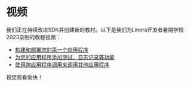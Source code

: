 # 视频

我们正在持续改进SDK并创建新的教材。以下是我们为Linera开发者暑期学校2023录制的教程视频：

- [构建和部署您的第一个应用程序](https://www.youtube.com/watch?v=Zr6BWodQ0sI)
- [为您的应用程序添加测试、日志记录等功能](https://www.youtube.com/watch?v=Aq9jCeEl02k)
- [使用跨应用程序调用来调用其他应用程序](https://www.youtube.com/watch?v=5M5Ju35AnPE)

祝您观看愉快！